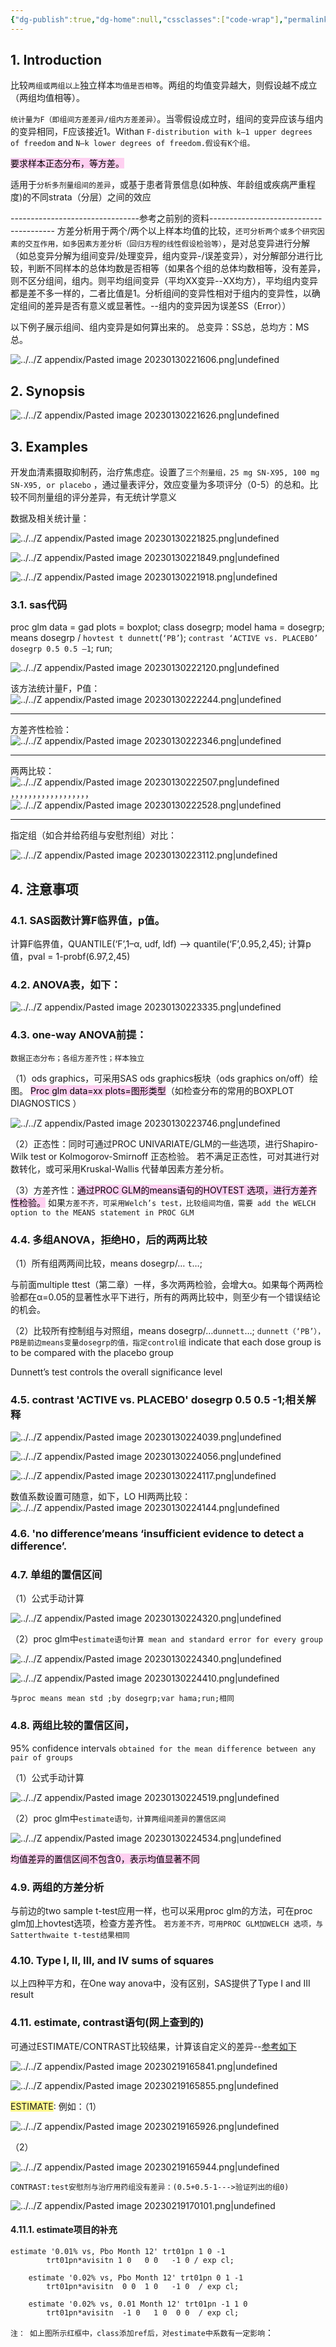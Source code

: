 ```yaml
---
{"dg-publish":true,"dg-home":null,"cssclasses":["code-wrap"],"permalink":"/03 STAT/书中的统计知识/第6章 One-Way ANOVA/","dgPassFrontmatter":true}
---
```



## 1. Introduction

比较`两组或两组以上`独立样本`均值是否相等`。两组的均值变异越大，则假设越不成立（两组均值相等）。

`统计量为F（即组间方差差异/组内方差差异）`。当零假设成立时，组间的变异应该与组内的变异相同，F应该接近1。Withan `F-distribution with k–1 upper degrees of freedom` and `N–k lower degrees of freedom.假设有K个组。` 

<mark style="background: #FFB8EBA6;">要求样本正态分布，等方差。</mark>

适用于`分析多剂量组间的差异`，或基于患者背景信息(如种族、年龄组或疾病严重程度)的不同strata（分层）之间的效应

--------------------------------参考之前别的资料---------------------------------------
方差分析用于两个/两个以上样本均值的比较，`还可分析两个或多个研究因素的交互作用，如多因素方差分析（回归方程的线性假设检验等）`，是对总变异进行分解（如总变异分解为组间变异/处理变异，组内变异-/误差变异），对分解部分进行比较，判断不同样本的总体均数是否相等（如果各个组的总体均数相等，没有差异，则不区分组间，组内。则平均组间变异（平均XX变异--XX均方），平均组内变异都是差不多一样的，二者比值是1。分析组间的变异性相对于组内的变异性，以确定组间的差异是否有意义或显著性。--组内的变异因为误差SS（Error））

以下例子展示组间、组内变异是如何算出来的。
总变异：SS总，总均方：MS总。

![../../Z appendix/Pasted image 20230130221606.png|undefined](/img/user/Z%20appendix/Pasted%20image%2020230130221606.png)

## 2. Synopsis

![../../Z appendix/Pasted image 20230130221626.png|undefined](/img/user/Z%20appendix/Pasted%20image%2020230130221626.png)

## 3. Examples
开发血清素摄取抑制药，治疗焦虑症。设置了`三个剂量组，25 mg SN-X95, 100 mg SN-X95, or placebo` ，通过量表评分，效应变量为多项评分（0-5）的总和。比较不同剂量组的评分差异，有无统计学意义

数据及相关统计量：

![../../Z appendix/Pasted image 20230130221825.png|undefined](/img/user/Z%20appendix/Pasted%20image%2020230130221825.png)

![../../Z appendix/Pasted image 20230130221849.png|undefined](/img/user/Z%20appendix/Pasted%20image%2020230130221849.png)

![../../Z appendix/Pasted image 20230130221918.png|undefined](/img/user/Z%20appendix/Pasted%20image%2020230130221918.png)

### 3.1. sas代码

proc glm data = gad plots = boxplot;
	class dosegrp;
	model hama = dosegrp;
	means dosegrp / `hovtest t dunnett`(`‘PB’`); 
	`contrast ‘ACTIVE vs. PLACEBO’ dosegrp 0.5 0.5 –1`; 
run;

![../../Z appendix/Pasted image 20230130222120.png|undefined](/img/user/Z%20appendix/Pasted%20image%2020230130222120.png)  

该方法统计量F，P值：
![../../Z appendix/Pasted image 20230130222244.png|undefined](/img/user/Z%20appendix/Pasted%20image%2020230130222244.png)

- ---

方差齐性检验：
![../../Z appendix/Pasted image 20230130222346.png|undefined](/img/user/Z%20appendix/Pasted%20image%2020230130222346.png)

- ---

两两比较：
![../../Z appendix/Pasted image 20230130222507.png|undefined](/img/user/Z%20appendix/Pasted%20image%2020230130222507.png)
，，，，，，，，，，，，，，，，，，
![../../Z appendix/Pasted image 20230130222528.png|undefined](/img/user/Z%20appendix/Pasted%20image%2020230130222528.png)

- ---

指定组（如合并给药组与安慰剂组）对比：

![../../Z appendix/Pasted image 20230130223112.png|undefined](/img/user/Z%20appendix/Pasted%20image%2020230130223112.png)

## 4. 注意事项

### 4.1. SAS函数计算F临界值，p值。

计算F临界值，QUANTILE(‘F’,1–α, udf, ldf) --> quantile(‘F’,0.95,2,45); 
计算p值，pval = 1-probf(6.97,2,45) 

### 4.2. ANOVA表，如下：

![../../Z appendix/Pasted image 20230130223335.png|undefined](/img/user/Z%20appendix/Pasted%20image%2020230130223335.png)


### 4.3. one-way ANOVA前提：

`数据正态分布；各组方差齐性；样本独立`

（1）ods graphics，可采用SAS ods graphics板块（ods graphics on/off）绘图。
<mark style="background: #FFB8EBA6;">Proc glm data=xx plots=图形类型</mark>（如检查分布的常用的BOXPLOT DIAGNOSTICS ）

![../../Z appendix/Pasted image 20230130223746.png|undefined](/img/user/Z%20appendix/Pasted%20image%2020230130223746.png)

（2）正态性：同时可通过PROC UNIVARIATE/GLM的一些选项，进行Shapiro-Wilk test or Kolmogorov-Smirnoff 正态检验。
若不满足正态性，可对其进行对数转化，或可采用Kruskal-Wallis 代替单因素方差分析。

（3）方差齐性：<mark style="background: #FFB8EBA6;">通过PROC GLM的means语句的HOVTEST 选项，进行方差齐性检验。</mark>
如果`方差不齐，可采用Welch’s test，比较组间均值，需要 add the WELCH option to the MEANS statement in PROC GLM `

### 4.4. 多组ANOVA，拒绝H0，后的两两比较
（1）所有组两两间比较，means dosegrp/… `t`…; 

与前面multiple ttest（第二章）一样，多次两两检验，会增大α。如果每个两两检验都在α=0.05的显著性水平下进行，所有的两两比较中，则至少有一个错误结论的机会。

（2）比较所有控制组与对照组，means dosegrp/…`dunnett`…;
`dunnett（‘PB’），PB是前边means变量dosegrp的值，指定control组`
indicate that each dose group is to be compared with the placebo group

Dunnett’s test controls the overall significance level 

### 4.5. contrast 'ACTIVE vs. PLACEBO' dosegrp 0.5 0.5 -1;相关解释

![../../Z appendix/Pasted image 20230130224039.png|undefined](/img/user/Z%20appendix/Pasted%20image%2020230130224039.png)

![../../Z appendix/Pasted image 20230130224056.png|undefined](/img/user/Z%20appendix/Pasted%20image%2020230130224056.png)

![../../Z appendix/Pasted image 20230130224117.png|undefined](/img/user/Z%20appendix/Pasted%20image%2020230130224117.png)

数值系数设置可随意，如下，LO HI两两比较：
![../../Z appendix/Pasted image 20230130224144.png|undefined](/img/user/Z%20appendix/Pasted%20image%2020230130224144.png)

### 4.6. 'no difference’means ‘insufficient evidence to detect a difference’. 

### 4.7. 单组的置信区间
（1）公式手动计算

![../../Z appendix/Pasted image 20230130224320.png|undefined](/img/user/Z%20appendix/Pasted%20image%2020230130224320.png)

（2）proc glm中`estimate语句计算 mean and standard error for every group`


![../../Z appendix/Pasted image 20230130224340.png|undefined](/img/user/Z%20appendix/Pasted%20image%2020230130224340.png)

![../../Z appendix/Pasted image 20230130224410.png|undefined](/img/user/Z%20appendix/Pasted%20image%2020230130224410.png)

`与proc means mean std ;by dosegrp;var hama;run;相同`

### 4.8. 两组比较的置信区间，

95% confidence intervals `obtained for the mean difference between any pair of groups`

（1）公式手动计算

![../../Z appendix/Pasted image 20230130224519.png|undefined](/img/user/Z%20appendix/Pasted%20image%2020230130224519.png)

（2）proc glm中`estimate语句，计算两组间差异的置信区间`

![../../Z appendix/Pasted image 20230130224534.png|undefined](/img/user/Z%20appendix/Pasted%20image%2020230130224534.png)

<mark style="background: #FFB8EBA6;">均值差异的置信区间不包含0，表示均值显著不同</mark>

### 4.9. 两组的方差分析

与前边的two sample t-test应用一样，也可以采用proc glm的方法，可在proc glm加上hovtest选项，检查方差齐性。
`若方差不齐，可用PROC GLM加WELCH 选项，与Satterthwaite t-test结果相同`

### 4.10. Type I, II, III, and IV sums of squares

以上四种平方和，在One way anova中，没有区别，SAS提供了Type I and III result

### 4.11. estimate, contrast语句(网上查到的)

可通过ESTIMATE/CONTRAST比较结果，计算该自定义的差异--[参考如下](https://www.cnblogs.com/SAS-T/p/15541777.html)

![../../Z appendix/Pasted image 20230219165841.png|undefined](/img/user/Z%20appendix/Pasted%20image%2020230219165841.png)

![../../Z appendix/Pasted image 20230219165855.png|undefined](/img/user/Z%20appendix/Pasted%20image%2020230219165855.png)


<span style="background:#fff88f">ESTIMATE</span>:
例如：（1）  

![../../Z appendix/Pasted image 20230219165926.png|undefined](/img/user/Z%20appendix/Pasted%20image%2020230219165926.png)  

（2）  

![../../Z appendix/Pasted image 20230219165944.png|undefined](/img/user/Z%20appendix/Pasted%20image%2020230219165944.png)

`CONTRAST:test安慰剂与治疗用药组没有差异：(0.5+0.5-1--->验证列出的组0)`

![../../Z appendix/Pasted image 20230219170101.png|undefined](/img/user/Z%20appendix/Pasted%20image%2020230219170101.png)

#### 4.11.1. estimate项目的补充

```sas
estimate '0.01% vs, Pbo Month 12' trt01pn 1 0 -1 
		trt01pn*avisitn 1 0   0 0   -1 0 / exp cl;
		
   	estimate '0.02% vs, Pbo Month 12' trt01pn 0 1 -1 
	   	trt01pn*avisitn  0 0  1 0   -1 0  / exp cl;
	   	
   	estimate '0.02% vs, 0.01 Month 12' trt01pn -1 1 0 
	   	trt01pn*avisitn  -1 0   1 0  0 0  / exp cl;
```

<style> .container {font-family: sans-serif; text-align: center;} .button-wrapper button {z-index: 1;height: 40px; width: 100px; margin: 10px;padding: 5px;} .excalidraw .App-menu_top .buttonList { display: flex;} .excalidraw-wrapper { height: 800px; margin: 50px; position: relative;} :root[dir="ltr"] .excalidraw .layer-ui__wrapper .zen-mode-transition.App-menu_bottom--transition-left {transform: none;} </style><script src="https://cdn.jsdelivr.net/npm/react@17/umd/react.production.min.js"></script><script src="https://cdn.jsdelivr.net/npm/react-dom@17/umd/react-dom.production.min.js"></script><script type="text/javascript" src="https://cdn.jsdelivr.net/npm/@excalidraw/excalidraw@0/dist/excalidraw.production.min.js"></script><div id="交互作用的estimateexcalidraw.md1"></div><script>(function(){const InitialData={"type":"excalidraw","version":2,"source":"https://github.com/zsviczian/obsidian-excalidraw-plugin/releases/tag/1.9.19","elements":[{"type":"text","version":264,"versionNonce":1164291947,"isDeleted":false,"id":"tyFClUxk","fillStyle":"hachure","strokeWidth":1,"strokeStyle":"solid","roughness":1,"opacity":100,"angle":0,"x":-366.7755732166059,"y":-103.99361716886673,"strokeColor":"#000000","backgroundColor":"transparent","width":545.85986328125,"height":75,"seed":898864187,"groupIds":["V5PE8pfAf3uOZGyD4SaBs"],"frameId":null,"roundness":null,"boundElements":[],"updated":1690189055764,"link":null,"locked":false,"fontSize":20,"fontFamily":1,"text":"trt01pn（1,2,3） * avisitn1（6M, 12M）：\n1（6M） 1（12M） 2（6M） 2（12M） 3（6M） 3（12M）\n0.01阿托品        0.02阿托品        安慰剂","rawText":"trt01pn（1,2,3） * avisitn1（6M, 12M）：\n1（6M） 1（12M） 2（6M） 2（12M） 3（6M） 3（12M）\n0.01阿托品        0.02阿托品        安慰剂","textAlign":"left","verticalAlign":"top","containerId":null,"originalText":"trt01pn（1,2,3） * avisitn1（6M, 12M）：\n1（6M） 1（12M） 2（6M） 2（12M） 3（6M） 3（12M）\n0.01阿托品        0.02阿托品        安慰剂","lineHeight":1.25,"baseline":67},{"type":"freedraw","version":65,"versionNonce":1889505477,"isDeleted":false,"id":"eNhFZC6cPc9i1y-Nl5pMv","fillStyle":"hachure","strokeWidth":1,"strokeStyle":"solid","roughness":1,"opacity":100,"angle":0,"x":-364.40560861699646,"y":-28.817733537314325,"strokeColor":"#ed0707","backgroundColor":"transparent","width":73.90478515625,"height":1.1428571428571388,"seed":1904302283,"groupIds":["V5PE8pfAf3uOZGyD4SaBs"],"frameId":null,"roundness":null,"boundElements":[],"updated":1690189055764,"link":null,"locked":false,"points":[[0,0],[0.38096400669638797,0],[5.333339146205333,-0.3809465680803612],[10.285714285714278,-1.1428571428571388],[16.380964006696388,-1.1428571428571388],[23.238106863839278,-1.1428571428571388],[33.52382114955361,-1.1428571428571388],[38.85714285714283,-1.1428571428571388],[43.04764229910717,-1.1428571428571388],[46.47621372767861,-1.1428571428571388],[48.76192801339283,-1.1428571428571388],[51.04764229910717,-1.1428571428571388],[53.71428571428572,-1.1428571428571388],[57.14285714285717,-1.1428571428571388],[60.57142857142861,-1.1428571428571388],[64,-1.1428571428571388],[67.42857142857139,-1.1428571428571388],[70.09524972098217,-1.1428571428571388],[73.52382114955361,-1.1428571428571388],[73.90478515625,-1.1428571428571388],[73.90478515625,-1.1428571428571388]],"lastCommittedPoint":null,"simulatePressure":true,"pressures":[]},{"type":"freedraw","version":60,"versionNonce":393382411,"isDeleted":false,"id":"B44n4G3s2PbULPhZwic_-","fillStyle":"hachure","strokeWidth":1,"strokeStyle":"solid","roughness":1,"opacity":100,"angle":0,"x":-192.21510917503218,"y":-29.198680105394686,"strokeColor":"#ed0707","backgroundColor":"transparent","width":115.42857142857144,"height":0,"seed":1419627947,"groupIds":["V5PE8pfAf3uOZGyD4SaBs"],"frameId":null,"roundness":null,"boundElements":[],"updated":1690189055764,"link":null,"locked":false,"points":[[0,0],[3.8095005580357224,0],[13.714285714285722,0],[23.619035993303555,0],[35.047607421875,0],[49.523786272321445,0],[63.23807198660717,0],[76.95235770089289,0],[87.61903599330356,0],[95.23807198660717,0],[101.33332170758928,0],[105.90475027901789,0],[110.85714285714289,0],[115.047607421875,0],[115.42857142857144,0],[115.42857142857144,0]],"lastCommittedPoint":null,"simulatePressure":true,"pressures":[]},{"type":"freedraw","version":61,"versionNonce":911945765,"isDeleted":false,"id":"6xgxjeYdQbUv4fwTlu1mY","fillStyle":"hachure","strokeWidth":1,"strokeStyle":"solid","roughness":1,"opacity":100,"angle":0,"x":-1.7388954473536273,"y":-26.91296581968038,"strokeColor":"#ed0707","backgroundColor":"transparent","width":71.6190011160715,"height":0.761910574776806,"seed":337437061,"groupIds":["V5PE8pfAf3uOZGyD4SaBs"],"frameId":null,"roundness":null,"boundElements":[],"updated":1690189055764,"link":null,"locked":false,"points":[[0,0],[2.666643415178612,0],[8.761858258928612,-0.761910574776806],[16.000000000000057,-0.761910574776806],[25.142857142857167,-0.761910574776806],[34.28571428571428,-0.761910574776806],[44.19042968750006,-0.761910574776806],[51.80950055803572,-0.761910574776806],[57.5237862723215,-0.761910574776806],[58.28571428571428,-0.761910574776806],[59.80950055803572,-0.761910574776806],[63.23807198660717,-0.761910574776806],[67.04757254464283,-0.761910574776806],[70.09521484375006,-0.761910574776806],[71.23807198660717,-0.761910574776806],[71.6190011160715,-0.761910574776806],[71.6190011160715,-0.761910574776806]],"lastCommittedPoint":null,"simulatePressure":true,"pressures":[]},{"type":"freedraw","version":59,"versionNonce":1414205611,"isDeleted":false,"id":"3VICZsnBNy-FXG8VGo6wb","fillStyle":"hachure","strokeWidth":1,"strokeStyle":"solid","roughness":1,"opacity":100,"angle":0,"x":-376.977037188425,"y":-59.29391238776074,"strokeColor":"#ed0707","backgroundColor":"transparent","width":22.857142857142833,"height":1.9047677176339448,"seed":1753052133,"groupIds":["V5PE8pfAf3uOZGyD4SaBs"],"frameId":null,"roundness":null,"boundElements":[],"updated":1690189055764,"link":null,"locked":false,"points":[[0,0],[0.7619105747767776,0],[2.2857142857142776,0],[5.714285714285722,-0.761910574776806],[9.142857142857167,-1.5238211495535836],[11.809535435267833,-1.9047677176339448],[14.095249720982167,-1.9047677176339448],[15.619053431919667,-1.9047677176339448],[17.523821149553555,-1.9047677176339448],[19.809535435267833,-1.9047677176339448],[20.952392578124943,-1.9047677176339448],[21.714285714285722,-1.9047677176339448],[22.476196289062443,-1.9047677176339448],[22.857142857142833,-1.9047677176339448],[22.857142857142833,-1.9047677176339448]],"lastCommittedPoint":null,"simulatePressure":true,"pressures":[]},{"type":"freedraw","version":54,"versionNonce":908845957,"isDeleted":false,"id":"_Hh7le02Qg1nv-Gt_EOxJ","fillStyle":"hachure","strokeWidth":1,"strokeStyle":"solid","roughness":1,"opacity":100,"angle":0,"x":-288.2151091750322,"y":-58.91296581968038,"strokeColor":"#ed0707","backgroundColor":"transparent","width":12.952357700892861,"height":2.666660853794667,"seed":865042149,"groupIds":["V5PE8pfAf3uOZGyD4SaBs"],"frameId":null,"roundness":null,"boundElements":[],"updated":1690189055764,"link":null,"locked":false,"points":[[0,0],[0.380929129464306,-0.3809465680803612],[2.285714285714306,-0.761910574776806],[4.571428571428584,-1.1428571428571672],[7.238071986607139,-1.5238037109375],[9.523786272321445,-2.285714285714306],[11.809500558035722,-2.666660853794667],[12.571428571428584,-2.666660853794667],[12.952357700892861,-2.666660853794667],[12.952357700892861,-2.666660853794667]],"lastCommittedPoint":null,"simulatePressure":true,"pressures":[]},{"type":"freedraw","version":55,"versionNonce":2107229003,"isDeleted":false,"id":"zwBFUPrLpk1wf_ykEYIY-","fillStyle":"hachure","strokeWidth":1,"strokeStyle":"solid","roughness":1,"opacity":100,"angle":0,"x":-192.21510917503218,"y":-58.91296581968038,"strokeColor":"#ed0707","backgroundColor":"transparent","width":25.90475027901789,"height":0.3809465680803612,"seed":81459979,"groupIds":["V5PE8pfAf3uOZGyD4SaBs"],"frameId":null,"roundness":null,"boundElements":[],"updated":1690189055764,"link":null,"locked":false,"points":[[0,0],[0.7618931361607224,-0.3809465680803612],[1.1428571428571672,-0.3809465680803612],[4.190464564732167,-0.3809465680803612],[8,-0.3809465680803612],[13.333321707589278,-0.3809465680803612],[18.285714285714278,-0.3809465680803612],[22.85714285714289,-0.3809465680803612],[24.761893136160722,-0.3809465680803612],[25.90475027901789,-0.3809465680803612],[25.90475027901789,-0.3809465680803612]],"lastCommittedPoint":null,"simulatePressure":true,"pressures":[]},{"type":"freedraw","version":53,"versionNonce":340732645,"isDeleted":false,"id":"X1ixc_ei4cS0wyVAp_XIM","fillStyle":"hachure","strokeWidth":1,"strokeStyle":"solid","roughness":1,"opacity":100,"angle":0,"x":-102.3103588960143,"y":-58.53201925160005,"strokeColor":"#ed0707","backgroundColor":"transparent","width":20.571428571428555,"height":0,"seed":661911243,"groupIds":["V5PE8pfAf3uOZGyD4SaBs"],"frameId":null,"roundness":null,"boundElements":[],"updated":1690189055764,"link":null,"locked":false,"points":[[0,0],[1.5238211495535552,0],[5.714285714285666,0],[9.523821149553555,0],[13.714285714285666,0],[17.14285714285711,0],[19.428571428571388,0],[20.571428571428555,0],[20.571428571428555,0]],"lastCommittedPoint":null,"simulatePressure":true,"pressures":[]},{"type":"freedraw","version":57,"versionNonce":2075730411,"isDeleted":false,"id":"RI5QwRuUqDUFAY3C1JyhW","fillStyle":"hachure","strokeWidth":1,"strokeStyle":"solid","roughness":1,"opacity":100,"angle":0,"x":-2.1198943312821825,"y":-57.38916210874288,"strokeColor":"#ed0707","backgroundColor":"transparent","width":17.904785156250057,"height":0.7618931361607224,"seed":252270571,"groupIds":["V5PE8pfAf3uOZGyD4SaBs"],"frameId":null,"roundness":null,"boundElements":[],"updated":1690189055764,"link":null,"locked":false,"points":[[0,0],[0.7619280133928896,0],[2.2857142857142776,0],[3.428571428571445,0],[5.714285714285722,0],[7.619070870535722,-0.7618931361607224],[9.142857142857167,-0.7618931361607224],[11.428571428571388,-0.7618931361607224],[14.095284598214278,-0.7618931361607224],[16.000000000000057,-0.7618931361607224],[17.523856026785722,-0.7618931361607224],[17.904785156250057,-0.7618931361607224],[17.904785156250057,-0.7618931361607224]],"lastCommittedPoint":null,"simulatePressure":true,"pressures":[]},{"type":"freedraw","version":73,"versionNonce":290620997,"isDeleted":false,"id":"tee0x1beXGGF0qJvL_Fs9","fillStyle":"hachure","strokeWidth":1,"strokeStyle":"solid","roughness":1,"opacity":100,"angle":0,"x":87.53347412286695,"y":-55.8597158551766,"strokeColor":"#ed0707","backgroundColor":"transparent","width":20.13324644270108,"height":0,"seed":1799519819,"groupIds":["V5PE8pfAf3uOZGyD4SaBs"],"frameId":null,"roundness":null,"boundElements":[],"updated":1690189055764,"link":null,"locked":false,"points":[[0,0],[0.9151742241691636,0],[4.575703552554273,0],[8.236316665085155,0],[12.354474997627676,0],[14.642368665977642,0],[16.472633330170197,0],[17.845352774351113,0],[18.760526998520277,0],[19.675617438543668,0],[20.13324644270108,0],[20.13324644270108,0]],"lastCommittedPoint":null,"simulatePressure":true,"pressures":[]},{"type":"freedraw","version":61,"versionNonce":1202957451,"isDeleted":false,"id":"2ilyca9gXH7suCmqcWPuj","fillStyle":"hachure","strokeWidth":1,"strokeStyle":"solid","roughness":1,"opacity":100,"angle":0,"x":-338.46718257735466,"y":-58.147588577490154,"strokeColor":"#070fed","backgroundColor":"transparent","width":27.454388883617014,"height":1.3727194441808592,"seed":1991618597,"groupIds":["V5PE8pfAf3uOZGyD4SaBs"],"frameId":null,"roundness":null,"boundElements":[],"updated":1690189055764,"link":null,"locked":false,"points":[[0,0],[0.9151742241691636,-0.4575661660481387],[2.287893668349966,-0.4575661660481387],[4.5757454446271595,-1.3727194441808592],[6.863597220904239,-1.3727194441808592],[10.524210333435121,-1.3727194441808592],[14.642368665977642,-1.3727194441808592],[17.38780755433936,-1.3727194441808592],[19.675659330616497,-1.3727194441808592],[21.50596588688194,-1.3727194441808592],[22.878685331062798,-1.3727194441808592],[23.793817663159075,-1.3727194441808592],[24.708949995255352,-1.3727194441808592],[25.62412421942446,-1.3727194441808592],[26.99684366360532,-1.3727194441808592],[27.454388883617014,-1.3727194441808592],[27.454388883617014,-1.3727194441808592]],"lastCommittedPoint":null,"simulatePressure":true,"pressures":[]},{"type":"freedraw","version":54,"versionNonce":1275301,"isDeleted":false,"id":"8KjjT3SEHdbP2fCGBK1t4","fillStyle":"hachure","strokeWidth":1,"strokeStyle":"solid","roughness":1,"opacity":100,"angle":0,"x":-250.61313814978013,"y":-57.690022411442015,"strokeColor":"#070fed","backgroundColor":"transparent","width":26.996843663605375,"height":0.4575661660481387,"seed":2091306629,"groupIds":["V5PE8pfAf3uOZGyD4SaBs"],"frameId":null,"roundness":null,"boundElements":[],"updated":1690189055764,"link":null,"locked":false,"points":[[0,0],[1.3727194441808592,-0.4575661660481387],[10.524210333435121,-0.4575661660481387],[13.26964922179684,-0.4575661660481387],[17.845352774351056,-0.4575661660481387],[20.590791662712775,-0.4575661660481387],[23.793817663159075,-0.4575661660481387],[26.08166943943621,-0.4575661660481387],[26.996843663605375,-0.4575661660481387],[26.996843663605375,-0.4575661660481387]],"lastCommittedPoint":null,"simulatePressure":true,"pressures":[]},{"type":"freedraw","version":56,"versionNonce":1430512427,"isDeleted":false,"id":"G_vI3VeQFwjRwoW_-d9VE","fillStyle":"hachure","strokeWidth":1,"strokeStyle":"solid","roughness":1,"opacity":100,"angle":0,"x":-150.8621639445896,"y":-58.60515474353829,"strokeColor":"#070fed","backgroundColor":"transparent","width":21.04833688272447,"height":0,"seed":1624340843,"groupIds":["V5PE8pfAf3uOZGyD4SaBs"],"frameId":null,"roundness":null,"boundElements":[],"updated":1690189055764,"link":null,"locked":false,"points":[[0,0],[0.9151323320962774,0],[3.202984108373414,0],[5.490877776723437,0],[8.236316665085155,0],[11.439300773458513,0],[14.184739661820231,0],[16.93017855018195,0],[18.76048510644739,0],[20.133204550628193,0],[21.04833688272447,0],[21.04833688272447,0]],"lastCommittedPoint":null,"simulatePressure":true,"pressures":[]},{"type":"freedraw","version":58,"versionNonce":2076145925,"isDeleted":false,"id":"SfzTUcsm8CxKLFYMu3LDS","fillStyle":"hachure","strokeWidth":1,"strokeStyle":"solid","roughness":1,"opacity":100,"angle":0,"x":-54.771802851929976,"y":-57.690022411442015,"strokeColor":"#070fed","backgroundColor":"transparent","width":28.827108327797987,"height":0.9151323320962774,"seed":41209605,"groupIds":["V5PE8pfAf3uOZGyD4SaBs"],"frameId":null,"roundness":null,"boundElements":[],"updated":1690189055764,"link":null,"locked":false,"points":[[0,0],[0.45754522001175246,0],[3.660613112530882,0],[6.863597220904353,0],[10.06658132927771,-0.9151323320962774],[13.727194441808592,-0.9151323320962774],[19.21807221853203,-0.9151323320962774],[21.963511106893634,-0.9151323320962774],[24.251404775243714,-0.9151323320962774],[26.08166943943627,-0.9151323320962774],[27.45438888361707,-0.9151323320962774],[28.369563107786234,-0.9151323320962774],[28.827108327797987,-0.9151323320962774],[28.827108327797987,-0.9151323320962774]],"lastCommittedPoint":null,"simulatePressure":true,"pressures":[]},{"type":"freedraw","version":58,"versionNonce":1020544459,"isDeleted":false,"id":"1R_SHarE4Zrlq50FMhIMk","fillStyle":"hachure","strokeWidth":1,"strokeStyle":"solid","roughness":1,"opacity":100,"angle":0,"x":39.94583879654891,"y":-56.774869133309295,"strokeColor":"#070fed","backgroundColor":"transparent","width":29.284653547809626,"height":2.2878727223135797,"seed":1463816747,"groupIds":["V5PE8pfAf3uOZGyD4SaBs"],"frameId":null,"roundness":null,"boundElements":[],"updated":1690189055764,"link":null,"locked":false,"points":[[0,0],[0.4575452200116388,-0.4575661660481387],[1.3727194441808024,-0.4575661660481387],[5.0333325567116844,-1.3727194441808592],[9.151490889254205,-2.2878727223135797],[11.896929777615924,-2.2878727223135797],[16.01508811015856,-2.2878727223135797],[19.218072218531915,-2.2878727223135797],[21.50596588688188,-2.2878727223135797],[24.2514047752436,-2.2878727223135797],[26.539214659447907,-2.2878727223135797],[28.36956310778612,-2.2878727223135797],[29.284653547809626,-2.2878727223135797],[29.284653547809626,-2.2878727223135797]],"lastCommittedPoint":null,"simulatePressure":true,"pressures":[]},{"type":"freedraw","version":57,"versionNonce":1574178917,"isDeleted":false,"id":"91CDiDCMpSP2VX3NMwHni","fillStyle":"hachure","strokeWidth":1,"strokeStyle":"solid","roughness":1,"opacity":100,"angle":0,"x":129.1726026683043,"y":-56.31728202122474,"strokeColor":"#070fed","backgroundColor":"transparent","width":32.487721440328755,"height":1.3727194441808592,"seed":408756645,"groupIds":["V5PE8pfAf3uOZGyD4SaBs"],"frameId":null,"roundness":null,"boundElements":[],"updated":1690189055764,"link":null,"locked":false,"points":[[0,0],[0.9151742241691636,0],[4.118158332542521,0],[8.693861885096794,0.9151532781327205],[13.26964922179684,1.3727194441808592],[16.01508811015856,1.3727194441808592],[21.505965886881995,1.3727194441808592],[25.624124219424516,1.3727194441808592],[28.827108327797873,1.3727194441808592],[30.657372991990428,1.3727194441808592],[31.57254721615959,1.3727194441808592],[32.487721440328755,1.3727194441808592],[32.487721440328755,1.3727194441808592]],"lastCommittedPoint":null,"simulatePressure":true,"pressures":[]},{"type":"text","version":85,"versionNonce":629101675,"isDeleted":false,"id":"FMpwST9Y","fillStyle":"hachure","strokeWidth":1,"strokeStyle":"solid","roughness":1,"opacity":100,"angle":0,"x":-360.4306936842483,"y":1.4035369096851298,"strokeColor":"#080808","backgroundColor":"transparent","width":421.37994384765625,"height":45,"seed":1479109451,"groupIds":["V5PE8pfAf3uOZGyD4SaBs"],"frameId":null,"roundness":null,"boundElements":[{"id":"WOgJaLdyjA3r1I50EH6iv","type":"arrow"}],"updated":1690189055764,"link":null,"locked":false,"fontSize":36,"fontFamily":1,"text":"01       00         0-1","rawText":"01       00         0-1","textAlign":"left","verticalAlign":"top","containerId":null,"originalText":"01       00         0-1","lineHeight":1.25,"baseline":31},{"type":"rectangle","version":151,"versionNonce":1948171205,"isDeleted":false,"id":"a_afVg6_sbveu23dx9rVH","fillStyle":"hachure","strokeWidth":0.5,"strokeStyle":"solid","roughness":2,"opacity":100,"angle":0,"x":-392.460807066456,"y":-78.28079312811839,"strokeColor":"#080808","backgroundColor":"transparent","width":564.1877125043668,"height":55.82393104536682,"seed":1940412939,"groupIds":["V5PE8pfAf3uOZGyD4SaBs"],"frameId":null,"roundness":{"type":3},"boundElements":[{"id":"WOgJaLdyjA3r1I50EH6iv","type":"arrow"}],"updated":1690189055764,"link":null,"locked":false},{"type":"arrow","version":131,"versionNonce":1863290635,"isDeleted":false,"id":"WOgJaLdyjA3r1I50EH6iv","fillStyle":"hachure","strokeWidth":0.5,"strokeStyle":"solid","roughness":2,"opacity":100,"angle":0,"x":-387.88508256786537,"y":-20.169010306474433,"strokeColor":"#080808","backgroundColor":"transparent","width":24.25138382920727,"height":50.3330532686434,"seed":2073367429,"groupIds":["V5PE8pfAf3uOZGyD4SaBs"],"frameId":null,"roundness":{"type":2},"boundElements":[],"updated":1690189055765,"link":null,"locked":false,"startBinding":{"elementId":"a_afVg6_sbveu23dx9rVH","focus":0.9882473840302242,"gap":2.2878517762771367},"endBinding":{"elementId":"FMpwST9Y","focus":-0.979138441081352,"gap":3.2030050544098003},"lastCommittedPoint":null,"startArrowhead":null,"endArrowhead":"arrow","points":[[0,0],[24.25138382920727,50.3330532686434]]},{"type":"rectangle","version":93,"versionNonce":1992096549,"isDeleted":false,"id":"BCmFKt1geiU4UyMnvi40f","fillStyle":"hachure","strokeWidth":0.5,"strokeStyle":"solid","roughness":2,"opacity":100,"angle":0,"x":-364.0912649047063,"y":-5.984228752581345,"strokeColor":"#080808","backgroundColor":"transparent","width":440.64298347412654,"height":53.07847121096867,"seed":328535979,"groupIds":["V5PE8pfAf3uOZGyD4SaBs"],"frameId":null,"roundness":{"type":3},"boundElements":[{"id":"YPJs2PGlcm7ugVUwwVYdw","type":"arrow"}],"updated":1690189055765,"link":null,"locked":false},{"type":"text","version":145,"versionNonce":469726635,"isDeleted":false,"id":"JO66J4lV","fillStyle":"hachure","strokeWidth":0.5,"strokeStyle":"solid","roughness":2,"opacity":100,"angle":0,"x":-317.41880380255725,"y":60.2972475127971,"strokeColor":"#080808","backgroundColor":"transparent","width":344.2799072265625,"height":25,"seed":2120529989,"groupIds":["V5PE8pfAf3uOZGyD4SaBs"],"frameId":null,"roundness":null,"boundElements":[{"id":"YPJs2PGlcm7ugVUwwVYdw","type":"arrow"}],"updated":1690189055765,"link":null,"locked":false,"fontSize":20,"fontFamily":1,"text":"M12访视时阿托品-M12访视时安慰剂=0","rawText":"M12访视时阿托品-M12访视时安慰剂=0","textAlign":"left","verticalAlign":"top","containerId":null,"originalText":"M12访视时阿托品-M12访视时安慰剂=0","lineHeight":1.25,"baseline":17},{"type":"arrow","version":174,"versionNonce":1042042501,"isDeleted":false,"id":"YPJs2PGlcm7ugVUwwVYdw","fillStyle":"hachure","strokeWidth":0.5,"strokeStyle":"solid","roughness":2,"opacity":100,"angle":0,"x":-359.0579742400675,"y":53.042686401158846,"strokeColor":"#080808","backgroundColor":"transparent","width":31.57254721615965,"height":28.8271083277979,"seed":576712645,"groupIds":["V5PE8pfAf3uOZGyD4SaBs"],"frameId":null,"roundness":{"type":2},"boundElements":[],"updated":1690189055765,"link":null,"locked":false,"startBinding":{"elementId":"BCmFKt1geiU4UyMnvi40f","focus":1.0059412246114854,"gap":5.948443942771519},"endBinding":{"elementId":"wPqO3XjrdlAMQW68JN7RT","focus":-0.9344543298215957,"gap":1},"lastCommittedPoint":null,"startArrowhead":null,"endArrowhead":"arrow","points":[[0,0],[31.57254721615965,28.8271083277979]]},{"type":"rectangle","version":105,"versionNonce":2071562315,"isDeleted":false,"id":"wPqO3XjrdlAMQW68JN7RT","fillStyle":"hachure","strokeWidth":0.5,"strokeStyle":"solid","roughness":2,"opacity":100,"angle":0,"x":-327.02783991182326,"y":58.99115128996684,"strokeColor":"#080808","backgroundColor":"transparent","width":352.7888971544791,"height":35,"seed":128083525,"groupIds":["V5PE8pfAf3uOZGyD4SaBs"],"frameId":null,"roundness":{"type":3},"boundElements":[{"id":"YPJs2PGlcm7ugVUwwVYdw","type":"arrow"}],"updated":1690189055765,"link":null,"locked":false},{"type":"text","version":152,"versionNonce":324552427,"isDeleted":false,"id":"ZyEDe6yq","fillStyle":"hachure","strokeWidth":0.5,"strokeStyle":"solid","roughness":2,"opacity":100,"angle":0,"x":-413.4761973931932,"y":132.79661277272407,"strokeColor":"#080808","backgroundColor":"transparent","width":508.3798828125,"height":75,"seed":1983061003,"groupIds":[],"frameId":null,"roundness":null,"boundElements":[],"updated":1690189055765,"link":null,"locked":false,"fontSize":20,"fontFamily":1,"text":"注意：指定了class avisitn(ref='6')；\n则10 00 -10表示 M12访视时阿托品-M12访视时安慰剂=0\n形式改为1-M12-M6 2-M12-M6 3-M12-M6","rawText":"注意：指定了class avisitn(ref='6')；\n则10 00 -10表示 M12访视时阿托品-M12访视时安慰剂=0\n形式改为1-M12-M6 2-M12-M6 3-M12-M6","textAlign":"left","verticalAlign":"top","containerId":null,"originalText":"注意：指定了class avisitn(ref='6')；\n则10 00 -10表示 M12访视时阿托品-M12访视时安慰剂=0\n形式改为1-M12-M6 2-M12-M6 3-M12-M6","lineHeight":1.25,"baseline":67},{"type":"freedraw","version":50,"versionNonce":1615598533,"isDeleted":false,"id":"HQ-Dnnb6Jsf5Kajnp896G","fillStyle":"hachure","strokeWidth":1,"strokeStyle":"solid","roughness":2,"opacity":100,"angle":0,"x":-395.91558361648066,"y":178.0845114600354,"strokeColor":"#5c940d","backgroundColor":"transparent","width":97.969740017449,"height":0,"seed":1244017035,"groupIds":[],"frameId":null,"roundness":null,"boundElements":[],"updated":1690189076188,"link":null,"locked":false,"points":[[0,0],[1.848485660706558,0],[9.242428303532904,0],[16.63637094635925,0],[22.18182792847898,0],[27.11113242558082,0],[30.191951261976044,0],[32.65658940770061,0],[36.96971321413167,0],[42.51517019625146,0],[46.212141517664634,0],[49.29296035405986,0],[51.14144601476647,0],[52.98993167547303,0],[54.2222648511617,0],[55.45456982119754,0],[57.91923617257481,0],[59.76772183328143,0],[61.000026803317326,0],[62.232359979005935,0],[63.4646931546946,0],[64.69699812473044,0],[65.31317881540116,0],[67.16166447610777,0],[67.77781696112567,0],[69.62630262183228,0],[70.85863579752095,0],[72.09094076755679,0],[72.7071214582275,0],[75.17175960395201,0],[77.63639774967652,0],[78.86873092536524,0],[80.10106410105385,0],[80.7172165860718,0],[83.1818547317963,0],[84.41418790748497,0],[86.87882605320948,0],[87.4950067438802,0],[88.11115922889815,0],[89.9596448896047,0],[91.80813055031132,0],[93.04046372599993,0],[94.88894938670654,0],[95.50510187172443,0],[96.12125435674244,0],[96.73743504741316,0],[97.969740017449,0],[97.969740017449,0]],"lastCommittedPoint":null,"simulatePressure":true,"pressures":[]},{"type":"freedraw","version":67,"versionNonce":1523345509,"isDeleted":false,"id":"LiCr-WIGrSfld7CvbidUY","fillStyle":"hachure","strokeWidth":1,"strokeStyle":"solid","roughness":2,"opacity":100,"angle":0,"x":-334.2993761224926,"y":200.8825200791851,"strokeColor":"#5c940d","backgroundColor":"transparent","width":302.5354676652092,"height":1.232304970035898,"seed":591569317,"groupIds":[],"frameId":null,"roundness":null,"boundElements":[],"updated":1690189072252,"link":null,"locked":false,"points":[[0,0],[1.848485660706558,0],[3.696971321413116,0],[9.858580788550853,0.616180690670717],[17.2525234313772,0.616180690670717],[27.111104219928052,0.616180690670717],[40.666684535544846,0.616180690670717],[56.68687479123338,0.616180690670717],[72.70709325257474,0.616180690670717],[84.41415970183215,0.616180690670717],[94.2727686960358,0.616180690670717],[101.05053064819143,0.616180690670717],[106.59598763031119,0.616180690670717],[112.14144461243092,0.616180690670717],[121.38387291596388,0.616180690670717],[123.84853926734115,0.616180690670717],[130.62630121949678,0.616180690670717],[133.70714826154477,0.616180690670717],[134.93945323158067,0.616180690670717],[137.40411958295795,0.616180690670717],[141.10109090437112,0.616180690670717],[147.26267216585603,0.616180690670717],[155.2727954993531,0.616180690670717],[162.66673814217944,0.616180690670717],[169.44450009433507,0.616180690670717],[173.75765210641896,0.616180690670717],[179.9192897792094,0.616180690670717],[183.00008040995186,0.616180690670717],[192.24250871348482,0.616180690670717],[195.939480034898,0.616180690670717],[203.3334226777243,0.616180690670717],[205.79808902910162,0.616180690670717],[212.57585098125725,0.616180690670717],[217.50512727270626,0.616180690670717],[223.05058425482605,0.616180690670717],[228.59604123694578,0.616180690670717],[232.90919324902967,0.616180690670717],[236.60616457044284,0.616180690670717],[238.4546502311494,0.616180690670717],[240.91931658252673,0.616180690670717],[247.08089784401164,0.616180690670717],[248.9293835047182,0.616180690670717],[255.0910211775087,0.616180690670717],[256.32332614754455,0.616180690670717],[258.7879924989219,0.616180690670717],[260.0202974689577,0.616180690670717],[266.7981158324189,0.616180690670717],[274.19205847524523,0.616180690670717],[279.737515457365,0.616180690670717],[281.5860011180716,0.616180690670717],[282.8183060881075,0.616180690670717],[284.66679174881403,0.616180690670717],[285.89909671884993,0.616180690670717],[287.13145810019137,0.616180690670717],[288.3637630702272,0.616180690670717],[291.44455370096966,0.616180690670717],[292.0607343916404,0.616180690670717],[292.6769150823111,0.616180690670717],[294.5254007430177,1.232304970035898],[298.2223720644309,1.232304970035898],[301.3031626951733,1.232304970035898],[302.5354676652092,1.232304970035898],[302.5354676652092,1.232304970035898]],"lastCommittedPoint":null,"simulatePressure":true,"pressures":[]},{"type":"rectangle","version":74,"versionNonce":713779205,"isDeleted":false,"id":"B-Kztc5dqMRUUQOF9saQ2","fillStyle":"hachure","strokeWidth":1,"strokeStyle":"solid","roughness":2,"opacity":100,"angle":0,"x":-429.8044779942171,"y":124.47842729954442,"strokeColor":"#960d0d","backgroundColor":"transparent","width":545.3032981140954,"height":92.42428303532927,"seed":1429118379,"groupIds":[],"frameId":null,"roundness":{"type":3},"boundElements":[],"updated":1690189104642,"link":null,"locked":false}],"appState":{"theme":"light","viewBackgroundColor":"#ffffff","currentItemStrokeColor":"#960d0d","currentItemBackgroundColor":"transparent","currentItemFillStyle":"hachure","currentItemStrokeWidth":1,"currentItemStrokeStyle":"solid","currentItemRoughness":2,"currentItemOpacity":100,"currentItemFontFamily":1,"currentItemFontSize":20,"currentItemTextAlign":"left","currentItemStartArrowhead":null,"currentItemEndArrowhead":"arrow","scrollX":451.7489998078854,"scrollY":160.07476555078557,"zoom":{"value":1.2000000000000002},"currentItemRoundness":"round","gridSize":null,"gridColor":{"Bold":"#C9C9C9FF","Regular":"#EDEDEDFF"},"colorPalette":{},"currentStrokeOptions":null,"previousGridSize":null,"frameRendering":{"enabled":true,"clip":true,"name":true,"outline":true}},"files":{}};InitialData.scrollToContent=true;App=()=>{const e=React.useRef(null),t=React.useRef(null),[n,i]=React.useState({width:void 0,height:void 0});return React.useEffect(()=>{i({width:t.current.getBoundingClientRect().width,height:t.current.getBoundingClientRect().height});const e=()=>{i({width:t.current.getBoundingClientRect().width,height:t.current.getBoundingClientRect().height})};return window.addEventListener("resize",e),()=>window.removeEventListener("resize",e)},[t]),React.createElement(React.Fragment,null,React.createElement("div",{className:"excalidraw-wrapper",ref:t},React.createElement(ExcalidrawLib.Excalidraw,{ref:e,width:n.width,height:n.height,initialData:InitialData,viewModeEnabled:!0,zenModeEnabled:!0,gridModeEnabled:!1})))},excalidrawWrapper=document.getElementById("交互作用的estimateexcalidraw.md1");ReactDOM.render(React.createElement(App),excalidrawWrapper);})();</script>

`注： 如上图所示红框中，class添加ref后，对estimate中系数有一定影响`：





